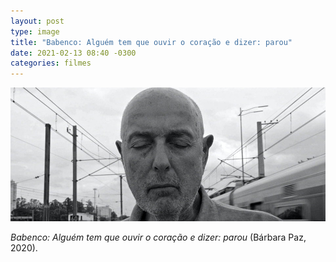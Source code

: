 ```yaml
---
layout: post
type: image
title: "Babenco: Alguém tem que ouvir o coração e dizer: parou"
date: 2021-02-13 08:40 -0300
categories: filmes
---
```

![Quadro do filme “Babenco: Alguém tem que ouvir o coração e dizer: parou”.](/assets/2021/babenco.jpg)

*Babenco: Alguém tem que ouvir o coração e dizer: parou* (Bárbara Paz, 2020).